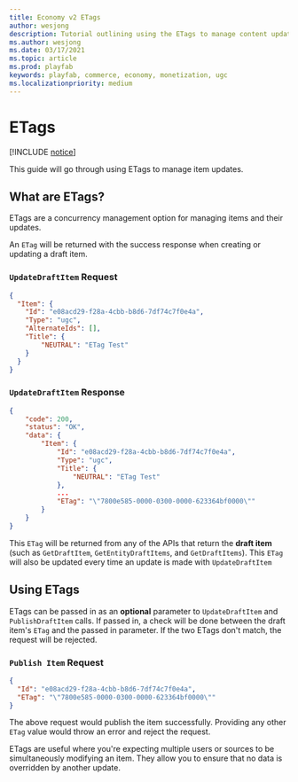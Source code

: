 ```yaml
---
title: Economy v2 ETags
author: wesjong
description: Tutorial outlining using the ETags to manage content updates
ms.author: wesjong
ms.date: 03/17/2021
ms.topic: article
ms.prod: playfab
keywords: playfab, commerce, economy, monetization, ugc
ms.localizationpriority: medium
---
```


# ETags

[!INCLUDE [notice](../../../includes/_economy-release.md)]

This guide will go through using ETags to manage item updates.

## What are ETags?

ETags are a concurrency management option for managing items and their updates.

An `ETag` will be returned with the success response when creating or updating a draft item.

### `UpdateDraftItem` Request

```json
{
  "Item": {
    "Id": "e08acd29-f28a-4cbb-b8d6-7df74c7f0e4a",
    "Type": "ugc",
    "AlternateIds": [],
    "Title": {
        "NEUTRAL": "ETag Test"
    }
  }
}
```

### `UpdateDraftItem` Response

```json
{
    "code": 200,
    "status": "OK",
    "data": {
        "Item": {
            "Id": "e08acd29-f28a-4cbb-b8d6-7df74c7f0e4a",
            "Type": "ugc",
            "Title": {
                "NEUTRAL": "ETag Test"
            },
            ...
            "ETag": "\"7800e585-0000-0300-0000-623364bf0000\""
        }
    }
}
```

This `ETag` will be returned from any of the APIs that return the **draft item** (such as `GetDraftItem`, `GetEntityDraftItems`, and `GetDraftItems`). This `ETag` will also be updated every time an update is made with `UpdateDraftItem`

## Using ETags

ETags can be passed in as an **optional** parameter to `UpdateDraftItem` and `PublishDraftItem` calls. If passed in, a check will be done between the draft item's `ETag` and the passed in parameter. If the two ETags don't match, the request will be rejected.

### `Publish Item` Request

```json
{
  "Id": "e08acd29-f28a-4cbb-b8d6-7df74c7f0e4a",
  "ETag": "\"7800e585-0000-0300-0000-623364bf0000\""
}
```

The above request would publish the item successfully. Providing any other `ETag` value would throw an error and reject the request.

ETags are useful where you're expecting multiple users or sources to be simultaneously modifying an item. They allow you to ensure that no data is overridden by another update.

